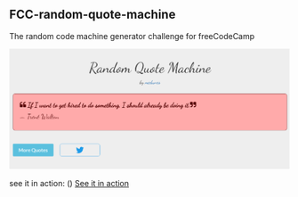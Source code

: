 FCC-random-quote-machine
-------------
The random code machine generator challenge for freeCodeCamp

![alt text](https://github.com/MedUnes/FCC-random-quote-machine/blob/master/img/screenshot.PNG)

see it in action: ()
[See it in action](http://quote-machine.medunes.net)



